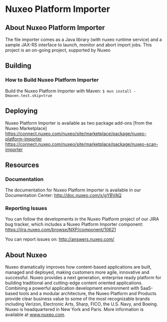 # Nuxeo Platform Importer

## About Nuxeo Platform Importer

The file importer comes as a Java library (with nuxeo runtime service) and a sample JAX-RS interface to launch, monitor and abort import jobs.
This project is an on-going project, supported by Nuxeo

## Building
### How to Build Nuxeo Platform Importer
Build the Nuxeo Platform Importer with Maven:
```$ mvn install -Dmaven.test.skip=true```

## Deploying
Nuxeo Platform Importer is available as two package add-ons [from the Nuxeo Marketplace]
https://connect.nuxeo.com/nuxeo/site/marketplace/package/nuxeo-platform-importer
https://connect.nuxeo.com/nuxeo/site/marketplace/package/nuxeo-scan-importer

## Resources
### Documentation
The documentation for Nuxeo Platform Importer is available in our Documentation Center: http://doc.nuxeo.com/x/gYBVAQ

### Reporting Issues
You can follow the developments in the Nuxeo Platform project of our JIRA bug tracker, which includes a Nuxeo Platform Importer component:
https://jira.nuxeo.com/browse/NXP/component/10621

You can report issues on: http://answers.nuxeo.com/

## About Nuxeo
Nuxeo dramatically improves how content-based applications are built, managed and deployed, making customers more agile, innovative and successful. Nuxeo provides a next generation, enterprise ready platform for building traditional and cutting-edge content oriented applications. Combining a powerful application development environment with SaaS-based tools and a modular architecture, the Nuxeo Platform and Products provide clear business value to some of the most recognizable brands including Verizon, Electronic Arts, Sharp, FICO, the U.S. Navy, and Boeing. Nuxeo is headquartered in New York and Paris. More information is available at www.nuxeo.com.
